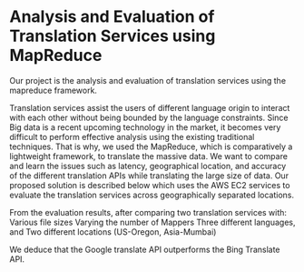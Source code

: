 # Analysis and Evaluation of Translation Services using MapReduce

Our project is the analysis and evaluation of translation services using the mapreduce framework. 

Translation services assist the users of different language origin to interact with each other without being bounded by the language constraints. Since Big data is a recent upcoming technology in the market, it becomes very difficult to perform effective analysis using the existing traditional techniques. That is why, we used the MapReduce, which is comparatively a lightweight framework, to translate the massive data. We want to compare and learn the issues such as latency, geographical location, and accuracy of the different translation APIs while translating the large size of data.
Our proposed solution is described below which uses the AWS EC2 services to evaluate the translation services across geographically separated locations. 

From the evaluation results, after comparing two translation services with:
Various file sizes
Varying the number of Mappers
Three different languages, and
Two different locations (US-Oregon, Asia-Mumbai)

We deduce that the Google translate API outperforms the Bing Translate API.
